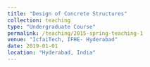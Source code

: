 ```yaml
---
title: "Design of Concrete Structures"
collection: teaching
type: "Undergraduate Course"
permalink: /teaching/2015-spring-teaching-1
venue: "IcfaiTech, IFHE- Hyderabad"
date: 2019-01-01
location: "Hyderabad, India"
---
```


